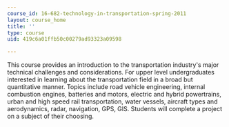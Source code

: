 ```yaml
---
course_id: 16-682-technology-in-transportation-spring-2011
layout: course_home
title: ''
type: course
uid: 419c6a01ffb50c00279ad93323a09598

---
```

This course provides an introduction to the transportation industry's major technical challenges and considerations. For upper level undergraduates interested in learning about the transportation field in a broad but quantitative manner. Topics include road vehicle engineering, internal combustion engines, batteries and motors, electric and hybrid powertrains, urban and high speed rail transportation, water vessels, aircraft types and aerodynamics, radar, navigation, GPS, GIS. Students will complete a project on a subject of their choosing.
